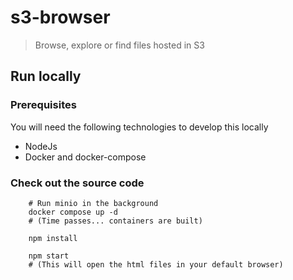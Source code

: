 # s3-browser

> Browse, explore or find files hosted in S3


## Run locally

### Prerequisites

You will need the following technologies to develop this locally

- NodeJs
- Docker and docker-compose

### Check out the source code

```shell
    # Run minio in the background
    docker compose up -d
    # (Time passes... containers are built)

    npm install
    
    npm start
    # (This will open the html files in your default browser)    
    
    
```